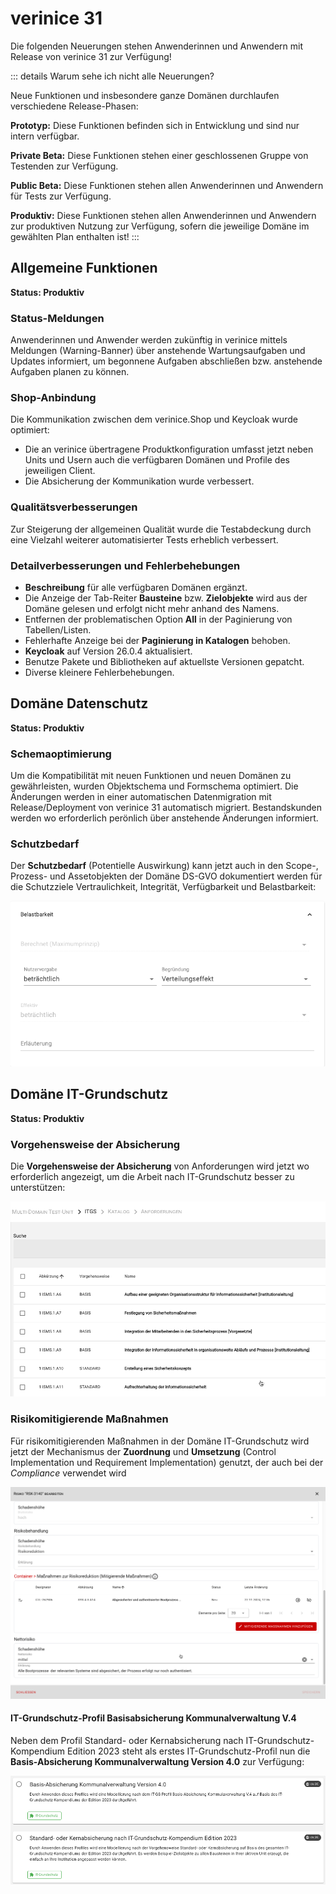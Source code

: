 # verinice 31

Die folgenden Neuerungen stehen Anwenderinnen und Anwendern mit Release von verinice 31 zur Verfügung!

::: details Warum sehe ich nicht alle Neuerungen?

Neue Funktionen und insbesondere ganze Domänen durchlaufen verschiedene Release-Phasen:

**Prototyp:** Diese Funktionen befinden sich in Entwicklung und sind nur intern verfügbar.

**Private Beta:** Diese Funktionen stehen einer geschlossenen Gruppe von Testenden zur Verfügung.

**Public Beta:** Diese Funktionen stehen allen Anwenderinnen und Anwendern für Tests zur Verfügung.

**Produktiv:** Diese Funktionen stehen allen Anwenderinnen und Anwendern zur produktiven Nutzung zur Verfügung, sofern die jeweilige Domäne im gewählten Plan enthalten ist!
:::

## Allgemeine Funktionen

**Status: Produktiv**

### Status-Meldungen

Anwenderinnen und Anwender werden zukünftig in verinice mittels Meldungen (Warning-Banner) über anstehende Wartungsaufgaben und Updates informiert, um begonnene Aufgaben abschließen bzw. anstehende Aufgaben planen zu können.

### Shop-Anbindung

Die Kommunikation zwischen dem verinice.Shop und Keycloak wurde optimiert:
- Die an verinice übertragene Produktkonfiguration umfasst jetzt neben Units und Usern auch die verfügbaren Domänen und Profile des jeweiligen Client.
- Die Absicherung der Kommunikation wurde verbessert.

### Qualitätsverbesserungen

Zur Steigerung der allgemeinen Qualität wurde die Testabdeckung durch eine Vielzahl weiterer automatisierter Tests erheblich verbessert.

### Detailverbesserungen und Fehlerbehebungen

- **Beschreibung** für alle verfügbaren Domänen ergänzt.
- Die Anzeige der Tab-Reiter **Bausteine** bzw. **Zielobjekte** wird aus der Domäne gelesen und erfolgt nicht mehr anhand des Namens.
- Entfernen der problematischen Option **All** in der Paginierung von Tabellen/Listen.
- Fehlerhafte Anzeige bei der **Paginierung in Katalogen** behoben.
- **Keycloak** auf Version 26.0.4 aktualisiert.
- Benutze Pakete und Bibliotheken auf aktuellste Versionen gepatcht.
- Diverse kleinere Fehlerbehebungen.

## Domäne Datenschutz

**Status: Produktiv**

### Schemaoptimierung

Um die Kompatibilität mit neuen Funktionen und neuen Domänen zu gewährleisten, wurden Objektschema und Formschema optimiert. Die Änderungen werden in einer automatischen Datenmigration mit Release/Deployment von verinice 31 automatisch migriert. Bestandskunden werden wo erforderlich perönlich über anstehende Änderungen informiert.

### Schutzbedarf

Der **Schutzbedarf** (Potentielle Auswirkung) kann jetzt auch in den Scope-, Prozess- und Assetobjekten der Domäne DS-GVO dokumentiert werden für die Schutzziele Vertraulichkeit, Integrität, Verfügbarkeit und Belastbarkeit:

![Schutzbedarf](/assets/release-notes/verinice-31_potential_impact.de.png)

## Domäne IT-Grundschutz

**Status: Produktiv**

### Vorgehensweise der Absicherung

Die **Vorgehensweise der Absicherung** von Anforderungen wird jetzt wo erforderlich angezeigt, um die Arbeit nach IT-Grundschutz besser zu unterstützen:

![Vorgehensweise der Absicherung](/assets/release-notes/verinice-31_proceeding.de.png)

### Risikomitigierende Maßnahmen

Für risikomitigierenden Maßnahmen in der Domäne IT-Grundschutz wird jetzt der Mechanismus der **Zuordnung** und **Umsetzung** (Control Implementation und Requirement Implementation) genutzt, der auch bei der *Compliance* verwendet wird

![Risikomitigierende Maßnahmen](/assets/release-notes/verinice-31_CI-RI_risikomitigation.de.png)

#### IT-Grundschutz-Profil Basisabsicherung Kommunalverwaltung V.4

Neben dem Profil Standard- oder Kernabsicherung nach IT-Grundschutz-Kompendium Edition 2023 steht als erstes IT-Grundschutz-Profil nun die **Basis-Absicherung Kommunalverwaltung Version 4.0** zur Verfügung:

![Basis-Absicherung Kommunalverwaltung Version 4.0](/assets/release-notes/verinice-31_profile.de.png)
